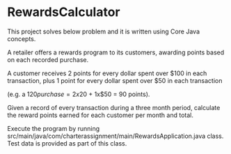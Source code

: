 # RewardsCalculator
This project solves below problem and it is written using Core Java concepts.

A retailer offers a rewards program to its customers, awarding points based on each recorded purchase. 

A customer receives 2 points for every dollar spent over $100 in each transaction, plus 1 point for every dollar spent over $50 in each transaction

(e.g. a $120 purchase = 2x$20 + 1x$50 = 90 points).

Given a record of every transaction during a three month period, calculate the reward points earned for each customer per month and total.

Execute the program by running src/main/java/com/charterassignment/main/RewardsApplication.java class. Test data is provided as part of this class.
